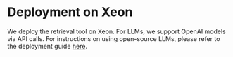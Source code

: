 # Deployment on Xeon
We deploy the retrieval tool on Xeon. For LLMs, we support OpenAI models via API calls. For instructions on using open-source LLMs, please refer to the deployment guide [here](../../../../README.md).